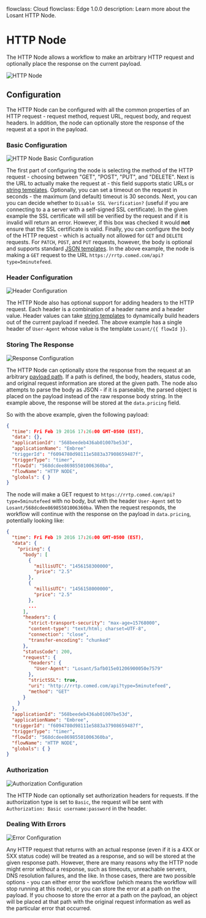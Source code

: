 flowclass: Cloud
flowclass: Edge 1.0.0
description: Learn more about the Losant HTTP Node.

# HTTP Node

The HTTP Node allows a workflow to make an arbitrary HTTP request and optionally place the response on the current payload.

![HTTP Node](/images/workflows/data/http-node.png "HTTP Node")

## Configuration

The HTTP Node can be configured with all the common properties of an HTTP request - request method, request URL, request body, and request headers. In addition, the node can optionally store the response of the request at a spot in the payload.

### Basic Configuration

![HTTP Node Basic Configuration](/images/workflows/data/http-node-basic-configuration.png "HTTP Node Basic Configuration")

The first part of configuring the node is selecting the method of the HTTP request - choosing between "GET", "POST", "PUT", and "DELETE". Next is the URL to actually make the request at - this field supports static URLs or [string templates](/workflows/accessing-payload-data/#string-templates). Optionally, you can set a timeout on the request in seconds - the maximum (and default) timeout is 30 seconds. Next, you can you can decide whether to `Disable SSL Verification?` (useful if you are connecting to a a server with a self-signed SSL certificate). In the given example the SSL certificate will still be verified by the request and if it is invalid will return an error. However, if this box was checked it would **not** ensure that the SSL certificate is valid. Finally, you can configure the body of the HTTP request - which is actually not allowed for `GET` and `DELETE` requests. For `PATCH`, `POST`, and `PUT` requests, however, the body is optional and supports standard [JSON templates](/workflows/accessing-payload-data/#json-templates). In the above example, the node is making a `GET` request to the URL `https://rrtp.comed.com/api?type=5minutefeed`.

### Header Configuration

![Header Configuration](/images/workflows/data/http-node-header-configuration.png "Header Configuration")

The HTTP Node also has optional support for adding headers to the HTTP request. Each header is a combination of a header name and a header value. Header values can take [string templates](/workflows/accessing-payload-data/#string-templates) to dynamically build headers out of the current payload if needed. The above example has a single header of `User-Agent` whose value is the template `Losant/{{ flowId }}`.

### Storing The Response

![Response Configuration](/images/workflows/data/http-node-response-configuration.png "Response Configuration")

The HTTP Node can optionally store the response from the request at an arbitrary [payload path](/workflows/accessing-payload-data/#payload-paths). If a path is defined, the body, headers, status code, and original request information are stored at the given path. The node also attempts to parse the body as JSON - if it is parseable, the parsed object is placed on the payload instead of the raw response body string. In the example above, the response will be stored at the `data.pricing` field.

So with the above example, given the following payload:

```json
{
  "time": Fri Feb 19 2016 17:26:00 GMT-0500 (EST),
  "data": {},
  "applicationId": "568beedeb436ab01007be53d",
  "applicationName": "Embree"
  "triggerId": "f6094780d98111e5883a37908659487f",
  "triggerType": "timer",
  "flowId": "568dcdee86985501006360ba",
  "flowName": "HTTP NODE",
  "globals": { }
}
```

The node will make a GET request to `https://rrtp.comed.com/api?type=5minutefeed` with no body, but with the header `User-Agent` set to `Losant/568dcdee86985501006360ba`. When the request responds, the workflow will continue with the response on the payload in `data.pricing`, potentially looking like:

```json
{
  "time": Fri Feb 19 2016 17:26:00 GMT-0500 (EST),
  "data": {
    "pricing": {
      "body": [
        {
          "millisUTC": "1456158300000",
          "price": "2.5"
        },
        {
          "millisUTC": "1456158000000",
          "price": "2.5"
        },
        ...
      ],
      "headers": {
        "strict-transport-security": "max-age=15768000",
        "content-type": "text/html; charset=UTF-8",
        "connection": "close",
        "transfer-encoding": "chunked"
      },
      "statusCode": 200,
      "request": {
        "headers": {
          "User-Agent": "Losant/5afb015e01206900050e7579"
        },
        "strictSSL": true,
        "uri": "http://rrtp.comed.com/api?type=5minutefeed",
        "method": "GET"
      }
    }
  },
  "applicationId": "568beedeb436ab01007be53d",
  "applicationName": "Embree",
  "triggerId": "f6094780d98111e5883a37908659487f",
  "triggerType": "timer",
  "flowId": "568dcdee86985501006360ba",
  "flowName": "HTTP NODE",
  "globals": { }
}
```
### Authorization
![Authorization Configuration](/images/workflows/data/http-node-authorization-configuration.png "Authorization Configuration")

The HTTP Node can optionally set authorization headers for requests. If the authorization type is set to `Basic`, the request will be sent with `Authorization: Basic username:password` in the header.

### Dealing With Errors

![Error Configuration](/images/workflows/data/http-node-error-configuration.png "Error Configuration")

Any HTTP request that returns with an actual response (even if it is a 4XX or 5XX status code) will be treated as a response, and so will be stored at the given response path. However, there are many reasons why the HTTP node might error *without* a response, such as timeouts, unreachable servers, DNS resolution failures, and the like. In those cases, there are two possible options - you can either error the workflow (which means the workflow will stop running at this node), or you can store the error at a path on the payload. If you choose to store the error at a path on the payload, an object will be placed at that path with the original request information as well as the particular error that occurred.